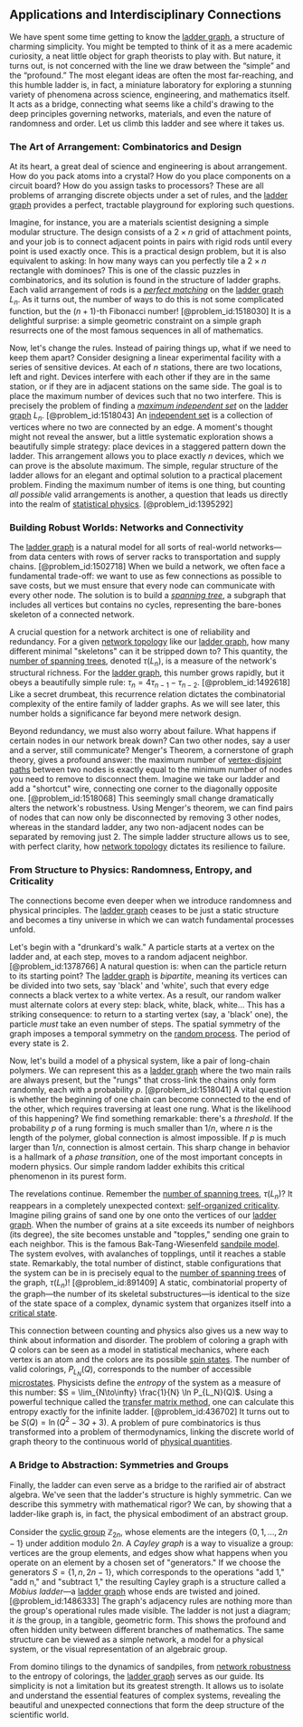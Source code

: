 ## Applications and Interdisciplinary Connections

We have spent some time getting to know the [ladder graph](@article_id:262555), a structure of charming simplicity. You might be tempted to think of it as a mere academic curiosity, a neat little object for graph theorists to play with. But nature, it turns out, is not concerned with the line we draw between the “simple” and the “profound.” The most elegant ideas are often the most far-reaching, and this humble ladder is, in fact, a miniature laboratory for exploring a stunning variety of phenomena across science, engineering, and mathematics itself. It acts as a bridge, connecting what seems like a child's drawing to the deep principles governing networks, materials, and even the nature of randomness and order. Let us climb this ladder and see where it takes us.

### The Art of Arrangement: Combinatorics and Design

At its heart, a great deal of science and engineering is about arrangement. How do you pack atoms into a crystal? How do you place components on a circuit board? How do you assign tasks to processors? These are all problems of arranging discrete objects under a set of rules, and the [ladder graph](@article_id:262555) provides a perfect, tractable playground for exploring such questions.

Imagine, for instance, you are a materials scientist designing a simple modular structure. The design consists of a $2 \times n$ grid of attachment points, and your job is to connect adjacent points in pairs with rigid rods until every point is used exactly once. This is a practical design problem, but it is also equivalent to asking: In how many ways can you perfectly tile a $2 \times n$ rectangle with dominoes? This is one of the classic puzzles in combinatorics, and its solution is found in the structure of ladder graphs. Each valid arrangement of rods is a *[perfect matching](@article_id:273422)* on the [ladder graph](@article_id:262555) $L_n$. As it turns out, the number of ways to do this is not some complicated function, but the $(n+1)$-th Fibonacci number! [@problem_id:1518030] It is a delightful surprise: a simple geometric constraint on a simple graph resurrects one of the most famous sequences in all of mathematics.

Now, let's change the rules. Instead of pairing things up, what if we need to keep them apart? Consider designing a linear experimental facility with a series of sensitive devices. At each of $n$ stations, there are two locations, left and right. Devices interfere with each other if they are in the same station, or if they are in adjacent stations on the same side. The goal is to place the maximum number of devices such that no two interfere. This is precisely the problem of finding a *[maximum independent set](@article_id:273687)* on the [ladder graph](@article_id:262555) $L_n$. [@problem_id:1518043] An [independent set](@article_id:264572) is a collection of vertices where no two are connected by an edge. A moment's thought might not reveal the answer, but a little systematic exploration shows a beautifully simple strategy: place devices in a staggered pattern down the ladder. This arrangement allows you to place exactly $n$ devices, which we can prove is the absolute maximum. The simple, regular structure of the ladder allows for an elegant and optimal solution to a practical placement problem. Finding the maximum number of items is one thing, but counting *all possible* valid arrangements is another, a question that leads us directly into the realm of [statistical physics](@article_id:142451). [@problem_id:1395292]

### Building Robust Worlds: Networks and Connectivity

The [ladder graph](@article_id:262555) is a natural model for all sorts of real-world networks—from data centers with rows of server racks to transportation and supply chains. [@problem_id:1502718] When we build a network, we often face a fundamental trade-off: we want to use as few connections as possible to save costs, but we must ensure that every node can communicate with every other node. The solution is to build a *[spanning tree](@article_id:262111)*, a subgraph that includes all vertices but contains no cycles, representing the bare-bones skeleton of a connected network.

A crucial question for a network architect is one of reliability and redundancy. For a given [network topology](@article_id:140913) like our [ladder graph](@article_id:262555), how many different minimal "skeletons" can it be stripped down to? This quantity, the [number of spanning trees](@article_id:265224), denoted $\tau(L_n)$, is a measure of the network's structural richness. For the [ladder graph](@article_id:262555), this number grows rapidly, but it obeys a beautifully simple rule: $\tau_n = 4\tau_{n-1} - \tau_{n-2}$. [@problem_id:1492618] Like a secret drumbeat, this recurrence relation dictates the combinatorial complexity of the entire family of ladder graphs. As we will see later, this number holds a significance far beyond mere network design.

Beyond redundancy, we must also worry about failure. What happens if certain nodes in our network break down? Can two other nodes, say a user and a server, still communicate? Menger's Theorem, a cornerstone of graph theory, gives a profound answer: the maximum number of [vertex-disjoint paths](@article_id:267726) between two nodes is exactly equal to the minimum number of nodes you need to remove to disconnect them. Imagine we take our ladder and add a "shortcut" wire, connecting one corner to the diagonally opposite one. [@problem_id:1518068] This seemingly small change dramatically alters the network's robustness. Using Menger's theorem, we can find pairs of nodes that can now only be disconnected by removing 3 other nodes, whereas in the standard ladder, any two non-adjacent nodes can be separated by removing just 2. The simple ladder structure allows us to see, with perfect clarity, how [network topology](@article_id:140913) dictates its resilience to failure.

### From Structure to Physics: Randomness, Entropy, and Criticality

The connections become even deeper when we introduce randomness and physical principles. The [ladder graph](@article_id:262555) ceases to be just a static structure and becomes a tiny universe in which we can watch fundamental processes unfold.

Let's begin with a "drunkard's walk." A particle starts at a vertex on the ladder and, at each step, moves to a random adjacent neighbor. [@problem_id:1378766] A natural question is: when can the particle return to its starting point? The [ladder graph](@article_id:262555) is *bipartite*, meaning its vertices can be divided into two sets, say 'black' and 'white', such that every edge connects a black vertex to a white vertex. As a result, our random walker must alternate colors at every step: black, white, black, white... This has a striking consequence: to return to a starting vertex (say, a 'black' one), the particle *must* take an even number of steps. The spatial symmetry of the graph imposes a temporal symmetry on the [random process](@article_id:269111). The period of every state is 2.

Now, let's build a model of a physical system, like a pair of long-chain polymers. We can represent this as a [ladder graph](@article_id:262555) where the two main rails are always present, but the "rungs" that cross-link the chains only form randomly, each with a probability $p$. [@problem_id:1518041] A vital question is whether the beginning of one chain can become connected to the end of the other, which requires traversing at least one rung. What is the likelihood of this happening? We find something remarkable: there's a *threshold*. If the probability $p$ of a rung forming is much smaller than $1/n$, where $n$ is the length of the polymer, global connection is almost impossible. If $p$ is much larger than $1/n$, connection is almost certain. This sharp change in behavior is a hallmark of a *phase transition*, one of the most important concepts in modern physics. Our simple random ladder exhibits this critical phenomenon in its purest form.

The revelations continue. Remember the [number of spanning trees](@article_id:265224), $\tau(L_n)$? It reappears in a completely unexpected context: [self-organized criticality](@article_id:159955). Imagine piling grains of sand one by one onto the vertices of our [ladder graph](@article_id:262555). When the number of grains at a site exceeds its number of neighbors (its degree), the site becomes unstable and "topples," sending one grain to each neighbor. This is the famous Bak-Tang-Wiesenfeld [sandpile model](@article_id:158641). The system evolves, with avalanches of topplings, until it reaches a stable state. Remarkably, the total number of distinct, stable configurations that the system can be in is precisely equal to the [number of spanning trees](@article_id:265224) of the graph, $\tau(L_n)$! [@problem_id:891409] A static, combinatorial property of the graph—the number of its skeletal substructures—is identical to the size of the state space of a complex, dynamic system that organizes itself into a [critical state](@article_id:160206).

This connection between counting and physics also gives us a new way to think about information and disorder. The problem of coloring a graph with $Q$ colors can be seen as a model in statistical mechanics, where each vertex is an atom and the colors are its possible [spin states](@article_id:148942). The number of valid colorings, $P_{L_N}(Q)$, corresponds to the number of accessible [microstates](@article_id:146898). Physicists define the *entropy* of the system as a measure of this number: $S = \lim_{N\to\infty} \frac{1}{N} \ln P_{L_N}(Q)$. Using a powerful technique called the [transfer matrix method](@article_id:146267), one can calculate this entropy exactly for the infinite ladder. [@problem_id:436702] It turns out to be $S(Q) = \ln(Q^2 - 3Q + 3)$. A problem of pure combinatorics is thus transformed into a problem of thermodynamics, linking the discrete world of graph theory to the continuous world of [physical quantities](@article_id:176901).

### A Bridge to Abstraction: Symmetries and Groups

Finally, the ladder can even serve as a bridge to the rarified air of abstract algebra. We've seen that the ladder's structure is highly symmetric. Can we describe this symmetry with mathematical rigor? We can, by showing that a ladder-like graph is, in fact, the physical embodiment of an abstract group.

Consider the [cyclic group](@article_id:146234) $\mathbb{Z}_{2n}$, whose elements are the integers $\{0, 1, \dots, 2n-1\}$ under addition modulo $2n$. A *Cayley graph* is a way to visualize a group: vertices are the group elements, and edges show what happens when you operate on an element by a chosen set of "generators." If we choose the generators $S = \{1, n, 2n-1\}$, which corresponds to the operations "add 1," "add n," and "subtract 1," the resulting Cayley graph is a structure called a *Möbius ladder*—a [ladder graph](@article_id:262555) whose ends are twisted and joined. [@problem_id:1486333] The graph's adjacency rules are nothing more than the group's operational rules made visible. The ladder is not just a diagram; it *is* the group, in a tangible, geometric form. This shows the profound and often hidden unity between different branches of mathematics. The same structure can be viewed as a simple network, a model for a physical system, or the visual representation of an algebraic group.

From domino tilings to the dynamics of sandpiles, from [network robustness](@article_id:146304) to the entropy of colorings, the [ladder graph](@article_id:262555) serves as our guide. Its simplicity is not a limitation but its greatest strength. It allows us to isolate and understand the essential features of complex systems, revealing the beautiful and unexpected connections that form the deep structure of the scientific world.